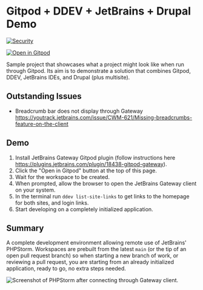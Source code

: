 # Gitpod + DDEV + JetBrains + Drupal Demo

[![Security](https://github.com/digitalpolygon/gitpod-ddev-demo/actions/workflows/security.yml/badge.svg)](https://github.com/digitalpolygon/gitpod-ddev-demo/actions/workflows/security.yml)

[![Open in Gitpod](https://gitpod.io/button/open-in-gitpod.svg)](https://gitpod.io/#https://github.com/digitalpolygon/gitpod-ddev-demo)

Sample project that showcases what a project might look like when run through Gitpod. Its aim is to demonstrate a
solution that combines Gitpod, DDEV, JetBrains IDEs, and Drupal (plus multisite).

## Outstanding Issues

- Breadcrumb bar does not display through Gateway https://youtrack.jetbrains.com/issue/CWM-621/Missing-breadcrumbs-feature-on-the-client

## Demo

1. Install JetBrains Gateway Gitpod plugin (follow instructions here https://plugins.jetbrains.com/plugin/18438-gitpod-gateway).
2. Click the "Open in Gitpod" button at the top of this page.
3. Wait for the workspace to be created.
4. When prompted, allow the browser to open the JetBrains Gateway client on your system.
5. In the terminal run `ddev list-site-links` to get links to the homepage for both sites, and login links.
6. Start developing on a completely initialized application.

## Summary

A complete development environment allowing remote use of JetBrains' PHPStorm. Workspaces are prebuilt from the latest `main` (or the tip of an open pull request branch) so when starting a new branch of work, or reviewing a pull request, you are starting from an already initialized application, ready to go, no extra steps needed.

![Screenshot of PHPStorm after connecting through Gateway client.](https://user-images.githubusercontent.com/419534/188730200-f52f8fcc-e6a8-48c0-8209-c761f48dfefc.png)
